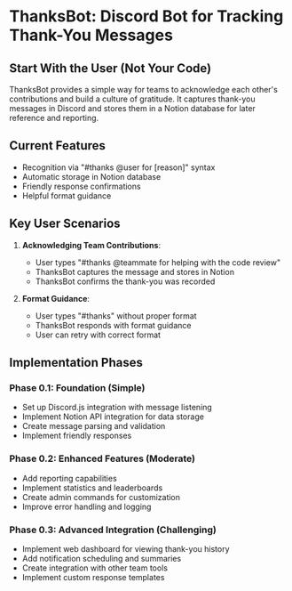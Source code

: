 # ThanksBot: Discord Bot for Tracking Thank-You Messages

## Start With the User (Not Your Code)

ThanksBot provides a simple way for teams to acknowledge each other's
contributions and build a culture of gratitude. It captures thank-you messages
in Discord and stores them in a Notion database for later reference and
reporting.

## Current Features

- Recognition via "#thanks @user for [reason]" syntax
- Automatic storage in Notion database
- Friendly response confirmations
- Helpful format guidance

## Key User Scenarios

1. **Acknowledging Team Contributions**:
   - User types "#thanks @teammate for helping with the code review"
   - ThanksBot captures the message and stores in Notion
   - ThanksBot confirms the thank-you was recorded

2. **Format Guidance**:
   - User types "#thanks" without proper format
   - ThanksBot responds with format guidance
   - User can retry with correct format

## Implementation Phases

### Phase 0.1: Foundation (Simple)

- Set up Discord.js integration with message listening
- Implement Notion API integration for data storage
- Create message parsing and validation
- Implement friendly responses

### Phase 0.2: Enhanced Features (Moderate)

- Add reporting capabilities
- Implement statistics and leaderboards
- Create admin commands for customization
- Improve error handling and logging

### Phase 0.3: Advanced Integration (Challenging)

- Implement web dashboard for viewing thank-you history
- Add notification scheduling and summaries
- Create integration with other team tools
- Implement custom response templates
